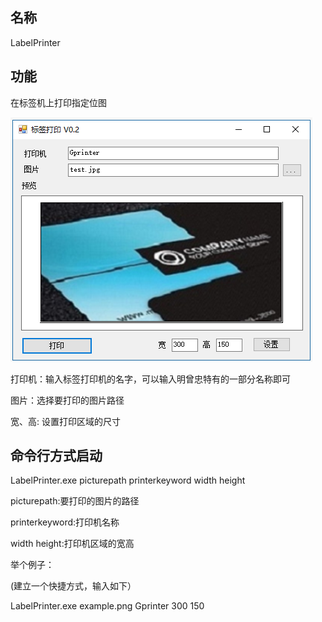 ## 名称 ##
LabelPrinter

## 功能 ##
在标签机上打印指定位图

![](document/example.png)

打印机：输入标签打印机的名字，可以输入明曾忠特有的一部分名称即可

图片：选择要打印的图片路径

宽、高: 设置打印区域的尺寸


## 命令行方式启动 ##

 LabelPrinter.exe picturepath printerkeyword width height

picturepath:要打印的图片的路径

printerkeyword:打印机名称

width height:打印机区域的宽高

举个例子：

(建立一个快捷方式，输入如下）

LabelPrinter.exe example.png Gprinter 300 150

